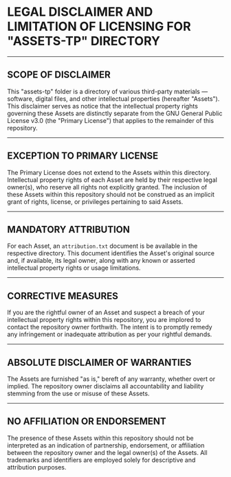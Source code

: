 # LEGAL DISCLAIMER AND LIMITATION OF LICENSING FOR "ASSETS-TP" DIRECTORY

---

## SCOPE OF DISCLAIMER
This "assets-tp" folder is a directory of various third-party materials — software, digital files, and other intellectual properties (hereafter "Assets"). This disclaimer serves as notice that the intellectual property rights governing these Assets are distinctly separate from the GNU General Public License v3.0 (the "Primary License") that applies to the remainder of this repository.

---

## EXCEPTION TO PRIMARY LICENSE
The Primary License does not extend to the Assets within this directory. Intellectual property rights of each Asset are held by their respective legal owner(s), who reserve all rights not explicitly granted. The inclusion of these Assets within this repository should not be construed as an implicit grant of rights, license, or privileges pertaining to said Assets.

---

## MANDATORY ATTRIBUTION
For each Asset, an `attribution.txt` document is be available in the respective directory. This document identifies the Asset's original source and, if available, its legal owner, along with any known or asserted intellectual property rights or usage limitations.

---

## CORRECTIVE MEASURES
If you are the rightful owner of an Asset and suspect a breach of your intellectual property rights within this repository, you are implored to contact the repository owner forthwith. The intent is to promptly remedy any infringement or inadequate attribution as per your rightful demands.

---

## ABSOLUTE DISCLAIMER OF WARRANTIES
The Assets are furnished "as is," bereft of any warranty, whether overt or implied. The repository owner disclaims all accountability and liability stemming from the use or misuse of these Assets.

---

## NO AFFILIATION OR ENDORSEMENT
The presence of these Assets within this repository should not be interpreted as an indication of partnership, endorsement, or affiliation between the repository owner and the legal owner(s) of the Assets. All trademarks and identifiers are employed solely for descriptive and attribution purposes.

